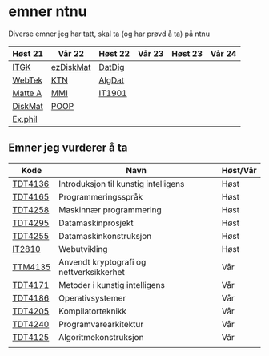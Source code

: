 # emner ntnu

Diverse emner jeg har tatt, skal ta (og har prøvd å ta) på ntnu

| Høst 21                     | Vår 22        | Høst 22    | Vår 23 | Høst 23 | Vår 24 |
| --------------------------- | ------------- | ---------- | ------ | ------- | ------ |
| [ITGK](TDT4109-ITGK/)       | [ezDiskMat]() | [DatDig]() |        |         |        |
| [WebTek](IT2805-Webtek/)    | [KTN]()       | [AlgDat]() |        |         |        |
| [Matte A](MA0001-MatteA/)   | [MMI]()       | [IT1901]() |        |         |        |
| [DiskMat](TMA4140-DiskMat/) | [POOP]()     |            |        |         |        |
| [Ex.phil](EXPH0300-ExPhil/) |               |            |        |         |        |

## Emner jeg vurderer å ta


| Kode                                                  | Navn                                     | Høst/Vår |
| ----------------------------------------------------- | ---------------------------------------- | -------- |
| [TDT4136](https://www.ntnu.no/studier/emner/TDT4136/) | Introduksjon til kunstig intelligens     | Høst     |
| [TDT4165](https://www.ntnu.no/studier/emner/TDT4165/) | Programmeringsspråk                      | Høst     |
| [TDT4258](https://www.ntnu.no/studier/emner/TDT4258/) | Maskinnær programmering                  | Høst     |
| [TDT4295](https://www.ntnu.no/studier/emner/TDT4295/) | Datamaskinprosjekt                       | Høst     |
| [TDT4255](https://www.ntnu.no/studier/emner/TDT4255/) | Datamaskinkonstruksjon                   | Høst     |
| [IT2810](https://www.ntnu.no/studier/emner/IT2810)    | Webutvikling                             | Høst     |
| [TTM4135](https://www.ntnu.no/studier/emner/TTM4135/) | Anvendt kryptografi og nettverksikkerhet | Vår      |
| [TDT4171](https://www.ntnu.no/studier/emner/TDT4171/) | Metoder i kunstig intelligens            | Vår      |
| [TDT4186](https://www.ntnu.no/studier/emner/TDT4186/) | Operativsystemer                         | Vår      |
| [TDT4205](https://www.ntnu.no/studier/emner/TDT4205/) | Kompilatorteknikk                        | Vår      |
| [TDT4240](https://www.ntnu.no/studier/emner/TDT4240/) | Programvarearkitektur                    | Vår      |
| [TDT4125](https://www.ntnu.no/studier/emner/TDT4125/) | Algoritmekonstruksjon                    | Vår      |
|                                                       |                                          |          |

